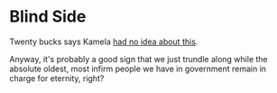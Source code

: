 # Blind Side

Twenty bucks says Kamela [had no idea about this](https://www.nytimes.com/video/us/politics/100000007675171/biden-re-election-2024.html).

Anyway, it's probably a good sign that we just trundle along while the absolute oldest, most infirm people we have in government remain in charge for eternity, right?
